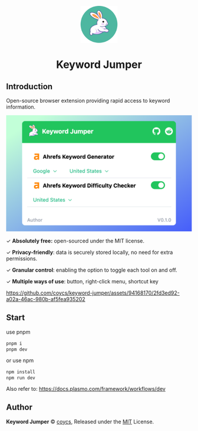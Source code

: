 <p align="center">
<img src="./assets/icon.png" alt="Keyword Jumper" width="100">
</p>
<h1 align="center">Keyword Jumper</h1>

## Introduction

Open-source browser extension providing rapid access to keyword information.

![screenshot](./assets/screenshot.png)

✓ **Absolutely free:** open-sourced under the MIT license.

✓ **Privacy-friendly**: data is securely stored locally, no need for extra permissions.

✓ **Granular control**: enabling the option to toggle each tool on and off.

✓ **Multiple ways of use**: button, right-click menu, shortcut key

https://github.com/coycs/keyword-jumper/assets/94168170/2fd3ed92-a02a-46ac-980b-af5fea935202

## Start
use pnpm

```
pnpm i
pnpm dev
```

or use npm

```
npm install
npm run dev
```

Also refer to: https://docs.plasmo.com/framework/workflows/dev

## Author

**Keyword Jumper** © [coycs](https://twitter.com/icoycs), Released under the [MIT](./LICENSE) License.<br>
